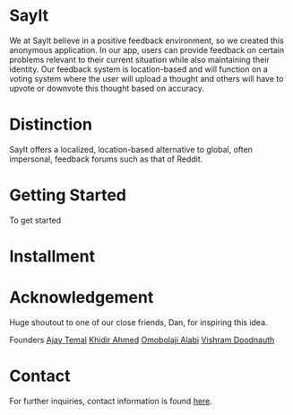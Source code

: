 # SayIt 
We at SayIt believe in a positive feedback environment, so we created this anonymous application. In our app, users can provide feedback on certain problems relevant to their current situation while also maintaining their identity. Our feedback system is location-based and will function on a voting system where the user will upload a thought and others will have to upvote or downvote this thought based on accuracy. 


# Distinction
SayIt offers a localized, location-based alternative to global, often impersonal, feedback forums such as that of Reddit.


# Getting Started
To get started


# Installment



# Acknowledgement
Huge shoutout to one of our close friends, Dan, for inspiring this idea.

Founders
[Ajay Temal](https://www.linkedin.com/in/ajay-temal-b93889278/)
[Khidir Ahmed](https://www.linkedin.com/in/khidirahmed/)
[Omobolaji Alabi](https://www.linkedin.com/in/omobolaji-alabi/)
[Vishram Doodnauth](www.linkedin.com/in/vishramdoodnauth)



# Contact
For further inquiries, contact information is found [here]().
